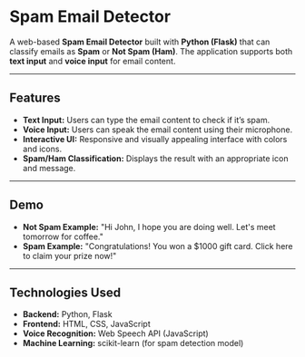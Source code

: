 
# Spam Email Detector

A web-based **Spam Email Detector** built with **Python (Flask)** that can classify emails as **Spam** or **Not Spam (Ham)**. The application supports both **text input** and **voice input** for email content.

---

## Features

- **Text Input:** Users can type the email content to check if it’s spam.  
- **Voice Input:** Users can speak the email content using their microphone.  
- **Interactive UI:** Responsive and visually appealing interface with colors and icons.  
- **Spam/Ham Classification:** Displays the result with an appropriate icon and message.  

---

## Demo

- **Not Spam Example:** "Hi John, I hope you are doing well. Let's meet tomorrow for coffee."  
- **Spam Example:** "Congratulations! You won a $1000 gift card. Click here to claim your prize now!"

---

## Technologies Used

- **Backend:** Python, Flask  
- **Frontend:** HTML, CSS, JavaScript  
- **Voice Recognition:** Web Speech API (JavaScript)  
- **Machine Learning:** scikit-learn (for spam detection model)  